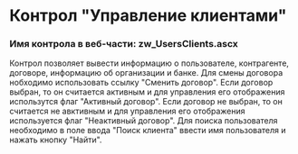 ﻿---
description: 2.4.10.1
---
# Контрол "Управление клиентами"
### Имя контрола в веб-части: zw_UsersClients.ascx
Контрол позволяет вывести информацию о пользователе, контрагенте, договоре, информацию об организации и банке.
Для смены договора нобходимо использовать ссылку "Сменить договор". 
Если договор выбран, то он считается активным и для управления его отображения использутся флаг "Активный договор".
Если договор не выбран, то он считается  не авктивным и для управления его отображения используется флаг "Неактивный договор".
Для поиска пользователя необходимо в поле ввода "Поиск клиента" ввести имя пользователя и нажать кнопку "Найти".

